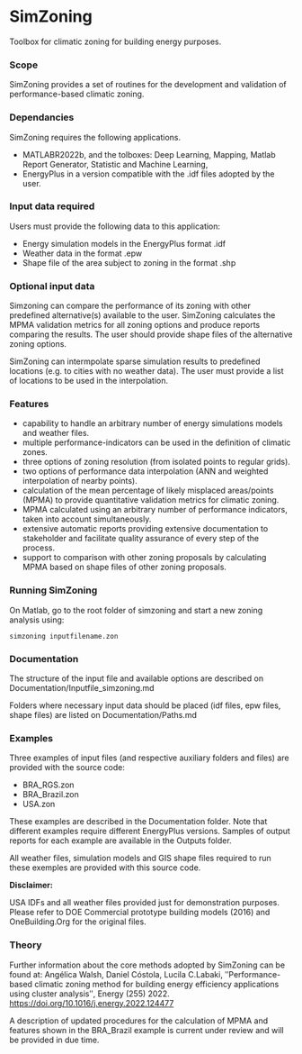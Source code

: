 # SimZoning
Toolbox for climatic zoning for building energy purposes.

### Scope
SimZoning provides a set of routines for the development and validation of performance-based climatic zoning.

### Dependancies
SimZoning requires the following applications.
  - MATLABR2022b, and the tolboxes: Deep Learning, Mapping, Matlab Report Generator, Statistic and Machine Learning, 
  - EnergyPlus in a version compatible with the .idf files adopted by the user.

### Input data required
Users must provide the following data to this application:
  - Energy simulation models in the EnergyPlus format .idf
  - Weather data in the format .epw
  - Shape file of the area subject to zoning in the format .shp 
  
### Optional input data
Simzoning can compare the performance of its zoning with other predefined alternative(s) available to the user. SimZoning calculates the MPMA validation metrics for all zoning options and produce reports comparing the results. The user should provide shape files of the alternative zoning options.

SimZoning can intermpolate sparse simulation results to predefined locations (e.g. to cities with no weather data). The user must provide a list of locations to be used in the interpolation.

### Features
  - capability to handle an arbitrary number of energy simulations models and weather files. 
  - multiple performance-indicators can be used in the definition of climatic zones.
  - three options of zoning resolution (from isolated points to regular grids).
  - two options of performance data interpolation (ANN and weighted interpolation of nearby points).
  - calculation of the mean percentage of likely misplaced areas/points (MPMA) to provide quantitative validation metrics for climatic zoning.
  - MPMA calculated using an arbitrary number of performance indicators, taken into account simultaneously. 
  - extensive automatic reports providing extensive documentation to stakeholder and facilitate quality assurance of every step of the process.
  - support to comparison with other zoning proposals by calculating MPMA based on shape files of other zoning proposals.

### Running SimZoning
On Matlab, go to the root folder of simzoning and start a new zoning analysis using:
```
simzoning inputfilename.zon
```

### Documentation
The structure of the input file and available options are described on Documentation/Inputfile_simzoning.md

Folders where necessary input data should be placed (idf files, epw files, shape files) are listed on Documentation/Paths.md

### Examples
Three examples of input files (and respective auxiliary folders and files) are provided with the source code:
* BRA_RGS.zon
* BRA_Brazil.zon
* USA.zon

These examples are described in the Documentation folder. Note that different examples require different EnergyPlus versions.
Samples of output reports for each example are available in the Outputs folder.

All weather files, simulation models and GIS shape files required to run these exemples are provided with this source code.

**Disclaimer:**

USA IDFs and all weather files provided just for demonstration purposes.
Please refer to DOE Commercial prototype building models (2016) and OneBuilding.Org for the original files.

### Theory 
Further information about the core methods adopted by SimZoning can be found at:
Angélica Walsh, Daniel Cóstola, Lucila C.Labaki, ʺPerformance-based climatic zoning method for building energy efficiency applications using cluster analysisʺ, Energy (255) 2022. https://doi.org/10.1016/j.energy.2022.124477

A description of updated procedures for the calculation of MPMA and features shown in the BRA_Brazil example is current under review and will be provided in due time. 
